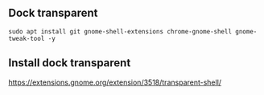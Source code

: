 ## Dock transparent

```
sudo apt install git gnome-shell-extensions chrome-gnome-shell gnome-tweak-tool -y
```

## Install dock transparent 
https://extensions.gnome.org/extension/3518/transparent-shell/
